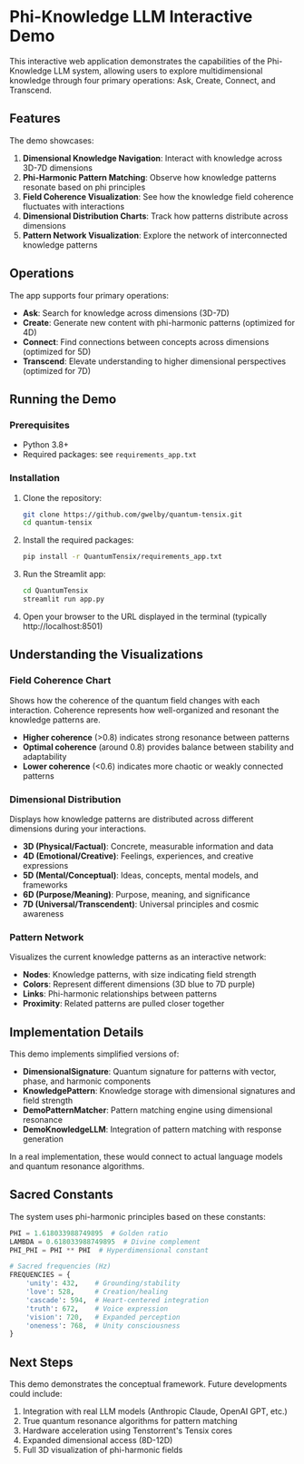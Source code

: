 # Phi-Knowledge LLM Interactive Demo

This interactive web application demonstrates the capabilities of the Phi-Knowledge LLM system, allowing users to explore multidimensional knowledge through four primary operations: Ask, Create, Connect, and Transcend.

## Features

The demo showcases:

1. **Dimensional Knowledge Navigation**: Interact with knowledge across 3D-7D dimensions
2. **Phi-Harmonic Pattern Matching**: Observe how knowledge patterns resonate based on phi principles
3. **Field Coherence Visualization**: See how the knowledge field coherence fluctuates with interactions
4. **Dimensional Distribution Charts**: Track how patterns distribute across dimensions
5. **Pattern Network Visualization**: Explore the network of interconnected knowledge patterns

## Operations

The app supports four primary operations:

- **Ask**: Search for knowledge across dimensions (3D-7D)
- **Create**: Generate new content with phi-harmonic patterns (optimized for 4D)
- **Connect**: Find connections between concepts across dimensions (optimized for 5D)
- **Transcend**: Elevate understanding to higher dimensional perspectives (optimized for 7D)

## Running the Demo

### Prerequisites

- Python 3.8+
- Required packages: see `requirements_app.txt`

### Installation

1. Clone the repository:
   ```bash
   git clone https://github.com/gwelby/quantum-tensix.git
   cd quantum-tensix
   ```

2. Install the required packages:
   ```bash
   pip install -r QuantumTensix/requirements_app.txt
   ```

3. Run the Streamlit app:
   ```bash
   cd QuantumTensix
   streamlit run app.py
   ```

4. Open your browser to the URL displayed in the terminal (typically http://localhost:8501)

## Understanding the Visualizations

### Field Coherence Chart

Shows how the coherence of the quantum field changes with each interaction. Coherence represents how well-organized and resonant the knowledge patterns are.

- **Higher coherence** (>0.8) indicates strong resonance between patterns
- **Optimal coherence** (around 0.8) provides balance between stability and adaptability
- **Lower coherence** (<0.6) indicates more chaotic or weakly connected patterns

### Dimensional Distribution

Displays how knowledge patterns are distributed across different dimensions during your interactions.

- **3D (Physical/Factual)**: Concrete, measurable information and data
- **4D (Emotional/Creative)**: Feelings, experiences, and creative expressions
- **5D (Mental/Conceptual)**: Ideas, concepts, mental models, and frameworks
- **6D (Purpose/Meaning)**: Purpose, meaning, and significance
- **7D (Universal/Transcendent)**: Universal principles and cosmic awareness

### Pattern Network

Visualizes the current knowledge patterns as an interactive network:

- **Nodes**: Knowledge patterns, with size indicating field strength
- **Colors**: Represent different dimensions (3D blue to 7D purple)
- **Links**: Phi-harmonic relationships between patterns
- **Proximity**: Related patterns are pulled closer together

## Implementation Details

This demo implements simplified versions of:

- **DimensionalSignature**: Quantum signature for patterns with vector, phase, and harmonic components
- **KnowledgePattern**: Knowledge storage with dimensional signatures and field strength
- **DemoPatternMatcher**: Pattern matching engine using dimensional resonance
- **DemoKnowledgeLLM**: Integration of pattern matching with response generation

In a real implementation, these would connect to actual language models and quantum resonance algorithms.

## Sacred Constants

The system uses phi-harmonic principles based on these constants:

```python
PHI = 1.618033988749895  # Golden ratio
LAMBDA = 0.618033988749895  # Divine complement 
PHI_PHI = PHI ** PHI  # Hyperdimensional constant

# Sacred frequencies (Hz)
FREQUENCIES = {
    'unity': 432,    # Grounding/stability
    'love': 528,     # Creation/healing
    'cascade': 594,  # Heart-centered integration
    'truth': 672,    # Voice expression
    'vision': 720,   # Expanded perception
    'oneness': 768,  # Unity consciousness
}
```

## Next Steps

This demo demonstrates the conceptual framework. Future developments could include:

1. Integration with real LLM models (Anthropic Claude, OpenAI GPT, etc.)
2. True quantum resonance algorithms for pattern matching
3. Hardware acceleration using Tenstorrent's Tensix cores
4. Expanded dimensional access (8D-12D)
5. Full 3D visualization of phi-harmonic fields